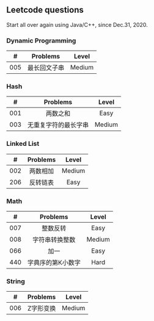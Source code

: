 ## Leetcode questions

Start all over again using Java/C++, since Dec.31, 2020.

### Dynamic Programming
|#|Problems|Level|
|:-:|:-: | :-: |
|005|最长回文子串|Medium|

### Hash
|#|Problems|Level|
|:-:|:-: | :-: |
|001|两数之和|Easy|
|003|无重复字符的最长字串|Medium|

### Linked List
|#|Problems|Level|
|:-:|:-: | :-: |
|002|两数相加|Medium|
|206|反转链表|Easy|

### Math
|#|Problems|Level|
|:-:|:-: | :-: |
|007|整数反转|Easy|
|008|字符串转换整数|Medium|
|066|加一|Easy|
|440|字典序的第K小数字|Hard| 

### String
|#|Problems|Level|
|:-:|:-: | :-: |
|006|Z字形变换|Medium|

